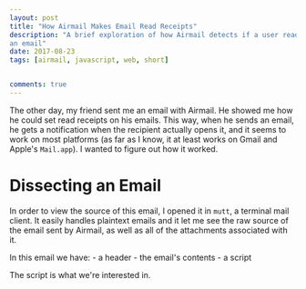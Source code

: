 ```yaml
---
layout: post
title: "How Airmail Makes Email Read Receipts"
description: "A brief exploration of how Airmail detects if a user reads
an email"
date: 2017-08-23
tags: [airmail, javascript, web, short]


comments: true
---
```


The other day, my friend sent me an email with Airmail. He showed me how he 
could set read receipts on his emails. This way, when he sends an email, he 
gets a notification when the recipient actually opens it, and it seems to 
work on most platforms (as far as I know, it at least works on Gmail and 
Apple's `Mail.app`). I wanted to figure out how it worked.

# Dissecting an Email

In order to view the source of this email, I opened it in `mutt`, a terminal 
mail client. It easily handles plaintext emails and it let me see the raw 
source of the email sent by Airmail, as well as all of the attachments 
associated with it. 

In this email we have:
    - a header
    - the email's contents
    - a script

The script is what we're interested in. 

